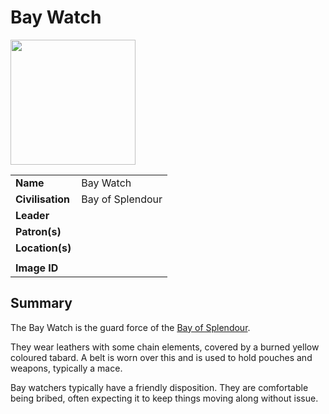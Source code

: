 # Bay Watch

<img src="https://raw.githubusercontent.com/jesskelsall/astarus-images/main/symbols/imageid.png" height="200" />

|||
| --- | --- |
| **Name** | Bay Watch | organisation.4
| **Civilisation** | Bay of Splendour |
| **Leader** | |
| **Patron(s)** | |
| **Location(s)** | |
|||
| **Image ID** | |

## Summary

The Bay Watch is the guard force of the [Bay of Splendour](../../civilisations/nilsavnic-alliance/states/bay-of-splendour.md).

They wear leathers with some chain elements, covered by a burned yellow coloured tabard. A belt is worn over this and is used to hold pouches and weapons, typically a mace.

Bay watchers typically have a friendly disposition. They are comfortable being bribed, often expecting it to keep things moving along without issue.
